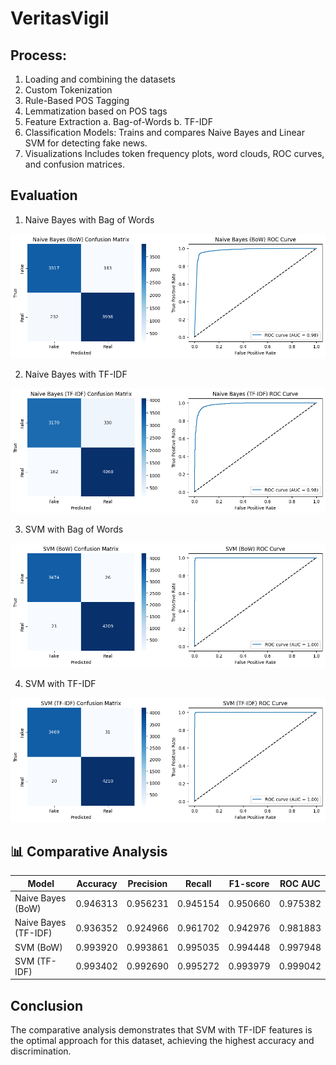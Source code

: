 # VeritasVigil

## Process:

1. Loading and combining the datasets
2. Custom Tokenization
3. Rule-Based POS Tagging
4. Lemmatization based on POS tags
5. Feature Extraction
    a. Bag-of-Words
    b. TF-IDF 
6. Classification Models: 
Trains and compares Naive Bayes and Linear SVM for detecting fake news.
7. Visualizations
Includes token frequency plots, word clouds, ROC curves, and confusion matrices.

## Evaluation

1. Naive Bayes with Bag of Words

![alt text](image.png)

2. Naive Bayes with TF-IDF

![alt text](image-1.png)

3. SVM with Bag of Words

![alt text](image-2.png)

4. SVM with TF-IDF

![alt text](image-3.png)

## 📊 Comparative Analysis

| Model                | Accuracy  | Precision | Recall   | F1-score | ROC AUC  |
|---------------------|-----------|-----------|----------|----------|----------|
| Naive Bayes (BoW)   | 0.946313  | 0.956231  | 0.945154 | 0.950660 | 0.975382 |
| Naive Bayes (TF-IDF)| 0.936352  | 0.924966  | 0.961702 | 0.942976 | 0.981883 |
| SVM (BoW)           | 0.993920  | 0.993861  | 0.995035 | 0.994448 | 0.997948 |
| SVM (TF-IDF)        | 0.993402  | 0.992690  | 0.995272 | 0.993979 | 0.999042 |


## Conclusion
The comparative analysis demonstrates that SVM with TF-IDF features is
the optimal approach for this dataset, achieving the highest accuracy and discrimination.
